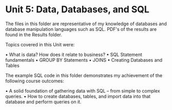 # Unit 5: Data, Databases, and SQL

The files in this folder are representative of my knowledge of databases and database manipulation languages such as SQL. PDF's of the results are found in the Results folder.

Topics covered in this Unit were:

• What is data? How does it relate to business?
• SQL Statement fundamentals
• GROUP BY Statements
• JOINS
• Creating Databases and Tables

The example SQL code in this folder demonstrates my achievement of the following course outcomes:

• A solid foundation of gathering data with SQL – from simple to complex queries.
• How to create databases, tables, and import data into that database and perform queries
on it.


